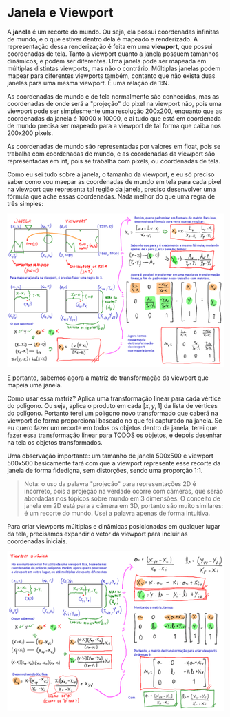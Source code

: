 # Janela e Viewport

A **janela** é um recorte do mundo. Ou seja, ela possui coordenadas infinitas de mundo, e o que estiver dentro dela é mapeado e renderizado. A representação dessa renderização é feita em uma **viewport**, que possui coordenadas de tela. Tanto a viewport quanto a janela possuem tamanhos dinâmicos, e podem ser diferentes. Uma janela pode ser mapeada em múltiplas distintas viewports, mas não o contrário. Múltiplas janelas podem mapear para diferentes viewports também, contanto que não exista duas janelas para uma mesma viewport. É uma relação de 1:N.

As coordenadas de mundo e de tela normalmente são conhecidas, mas as coordenadas de onde será a "projeção" do pixel na viewport não, pois uma viewport pode ser simplesmente uma resolução 200x200, enquanto que as coordenadas da janela é 10000 x 10000, e aí tudo que está em coordenada de mundo precisa ser mapeado para a viewport de tal forma que caiba nos 200x200 pixels.

As coordenadas de mundo são representadas por valores em float, pois se trabalha com coordenadas de mundo, e as coordenadas da viewport são representadas em int, pois se trabalha com pixels, ou coordenadas de tela.

Como eu sei tudo sobre a janela, o tamanho da viewport, e eu só preciso saber como vou maepar as coordenadas de mundo em tela para cada pixel na viewport que representa tal região da janela, preciso desenvolver uma fórmula que ache essas coordenadas. Nada melhor do que uma regra de três simples:

![](2023-05-20-20-44-07.png)

E portanto, sabemos agora a matriz de transformação da viewport que mapeia uma janela.

Como usar essa matriz? Aplica uma transformação linear para cada vértice do polígono. Ou seja, aplica o produto em cada $[x, y, 1]$ da lista de vértices do polígono. Portanto terei um polígono novo transformado que caberá na viewport de forma proporcional baseado no que foi capturado na janela. Se eu quero fazer um recorte em todos os objetos dentro da janela, terei que fazer essa transformação linear para TODOS os objetos, e depois desenhar na tela os objetos transformados.

Uma observação importante: um tamanho de janela 500x500 e viewport 500x500 basicamente fará com que a viewport represente esse recorte da janela de forma fidedigna, sem distorções, sendo uma proporção 1:1.

> Nota: o uso da palavra "projeção" para representações 2D é incorreto, pois a projeção na verdade ocorre com câmeras, que serão abordadas nos tópicos sobre mundo em 3 dimensões. O conceito de janela em 2D está para a câmera em 3D, portanto são muito similares: é um recorte do mundo. Usei a palavra apenas de forma intuitiva.
 
Para criar viewports múltiplas e dinâmicas posicionadas em qualquer lugar da tela, precisamos expandir o vetor da viewport para incluir as coordenadas iniciais.

![](2023-05-21-15-17-13.png)